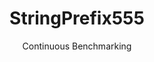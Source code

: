 ---
layout: default
title: StringPrefix555
subtitle: Continuous Benchmarking
selected: String
expanded: Benchmarking
benchmark: /individual_results/StringPrefix555.html
---
